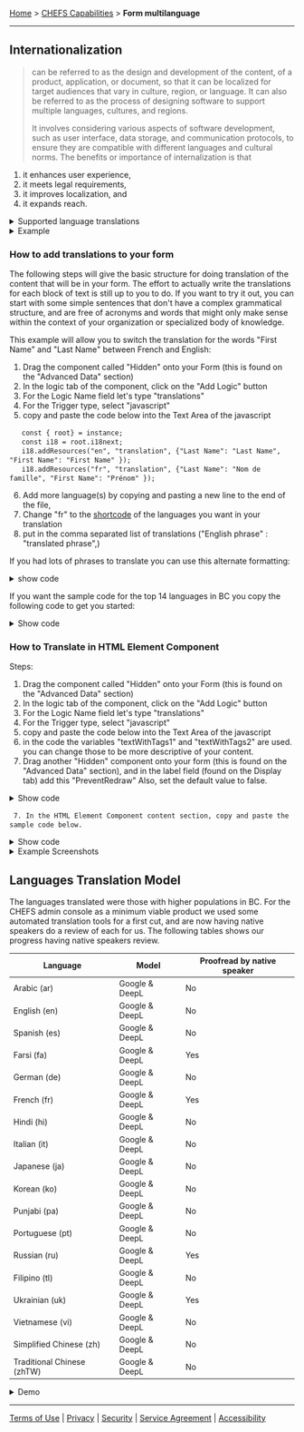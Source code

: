 [Home](index) > [CHEFS Capabilities](CHEFS-Capabilities) > **Form multilanguage**
***

## Internationalization
> can be referred to as the design and development of the content, of a product, application, or document, so that it can be localized for target audiences that vary in culture, region, or language. It can also be referred to as the process of designing software to support multiple languages, cultures, and regions.
>
> It involves considering various aspects of software development, such as user interface, data storage, and communication protocols, to ensure they are compatible with different languages and cultural norms. The benefits or importance of internalization is that
   1. it enhances user experience,
   2. it meets legal requirements,
   3. it improves localization, and
   4. it expands reach.

<details>
<summary> Supported language translations</summary>

   - Arabic : keyword: 'ar'
   - German : keyword: 'de'
   - English : keyword: 'en'
   - Español (Spanish) : keyword: 'es'
   - فارسی (Farsi) : keyword: 'fa'
   - Français (French) : keyword: 'fr'
   - हिंदी (Hindi) : keyword: 'hi'
   - Italian : keyword: 'it'
   - 日本語 (Japanese) : keyword: 'ja'
   - 한국어 (Korean) : keyword: 'ko'
   - ਪੰਜਾਬੀ (Punjabi) : keyword: 'pa'
   - Portuguese: keyword: 'pt'
   - Русский (Russian) : keyword: 'ru'
   - Tagalog (Filipino) : keyword: 'tl'
   - Українська (Ukrainian) : keyword: 'uk'
   - Tiếng Việt (Vietnamese) : keyword: 'vi'
   - 简体中文 (Simplified Chinese) : keyword: 'zh'
   - 繁體中文 (Traditional Chinese) : keyword: 'zhTW'

</details>

<details>
<summary>Example</summary>
The example below shows the CHEFS homepage in the English language, and after the language switch to the French language, it shows looks like in the French Language.

![An example of text translated to French](images/fm-french.png)

</details>

### How to add translations to your form

The following steps will give the basic structure for doing translation of the content that will be in your form. The effort to actually write the translations for each block of text is still up to you to do.  If you want to try it out, you can start with some simple sentences that don't have a complex grammatical structure, and are free of acronyms and words that might only make sense within the context of your organization or specialized body of knowledge.

This example will allow you to switch the translation for the words "First Name" and "Last Name" between French and English:

   1. Drag the component called "Hidden" onto your Form (this is found on the "Advanced Data" section)
   2. In the logic tab of the component, click on the "Add Logic" button
   3. For the Logic Name field let's type "translations"
   4. For the Trigger type, select "javascript"
   5. copy and paste the code below into the Text Area of the javascript

```
   const { root} = instance;
   const i18 = root.i18next;
   i18.addResources("en", "translation", {"Last Name": "Last Name", "First Name": "First Name" });
   i18.addResources("fr", "translation", {"Last Name": "Nom de famille", "First Name": "Prénom" });
```
   6. Add more language(s) by copying and pasting a new line to the end of the file,
   7. Change "fr" to the [shortcode](https://support.microsoft.com/en-us/topic/country-region-and-language-codes-add36afe-804a-44f1-ae68-cfb9c9b72f8b) of the languages you want in your translation
   8. put in the comma separated list of translations ("English phrase" : "translated phrase",)

If you had lots of phrases to translate you can use this alternate formatting:
<details>
<summary> show code </summary>

```
   const { root} = instance;
   const i18 = root.i18next;
   // repeat this section for each language
   i18.addResources("en", "translation", {
      "First Phrase": "First translated phrase", // repeat one of these lines for each translated phrase
      "Second Phrase": "Second translated phrase",
      "Third Phrase": "Third translated phrase" // last translation line has no comma
   });
   // end repeat section for each language
```
</details>

If you want the sample code for the top 14 languages in BC you copy the following code to get you started:

<details>
<summary>Show code</summary>

```json
const { root } = instance;
const i18 = root.i18next;

// English translations
i18.addResources("en", "translation", {
  "First Phrase": "First translated phrase",
  "Second Phrase": "Second translated phrase",
  "Third Phrase": "Third translated phrase",
  "Last Name": "Last Name",
  "First Name": "First Name"
});

// French translations
i18.addResources("fr", "translation", {
  "First Phrase": "Première phrase traduite",
  "Second Phrase": "Deuxième phrase traduite",
  "Third Phrase": "Troisième phrase traduite",
  "Last Name": "Nom de famille",
  "First Name": "Prénom"
});


// Arabic translations
i18.addResources("ar", "translation", {
  "First Phrase": "العبارة المترجمة الأولى",
  "Second Phrase": "العبارة المترجمة الثانية",
  "Third Phrase": "العبارة المترجمة الثالثة",
  "Last Name": "الكنية",
  "First Name": "الاسم الأول"
});

// Chinese (Simplified) translations
i18.addResources("zh", "translation", {
  "First Phrase": "翻译后的第一句",
  "Second Phrase": "翻译后的第二句",
  "Third Phrase": "翻译后的第三句",
  "Last Name": "姓氏",
  "First Name": "名字"
});

// Chinese (Traditional) translations
i18.addResources("zhTW", "translation", {
  "First Phrase": "翻譯後的第一句",
  "Second Phrase": "翻譯後的第二句",
  "Third Phrase": "翻譯後的第三句",
  "Last Name": "姓氏",
  "First Name": "名字"
});

// German translations
i18.addResources("de", "translation", {
  "First Phrase": "Erster übersetzter Satz",
  "Second Phrase": "Zweiter übersetzter Satz",
  "Third Phrase": "Dritter übersetzter Satz",
  "Last Name": "Nachname",
  "First Name": "Vorname"
});

// Hindi translations
i18.addResources("hi", "translation", {
  "First Phrase": "पहला अनुवादित वाक्य",
  "Second Phrase": "दूसरा अनुवादित वाक्य",
  "Third Phrase": "तीसरा अनुवादित वाक्य",
  "Last Name": "उपनाम",
  "First Name": "नाम"
});

// Italian translations
i18.addResources("it", "translation", {
  "First Phrase": "Prima frase tradotta",
  "Second Phrase": "Seconda frase tradotta",
  "Third Phrase": "Terza frase tradotta",
  "Last Name": "Cognome",
  "First Name": "Nome"
});

// Japanese translations
i18.addResources("ja", "translation", {
  "First Phrase": "最初の翻訳されたフレーズ",
  "Second Phrase": "2番目の翻訳されたフレーズ",
  "Third Phrase": "3番目の翻訳されたフレーズ",
  "Last Name": "姓",
  "First Name": "名"
});

// Korean translations (continued)
i18.addResources("ko", "translation", {
  "First Phrase": "첫 번째 번역된 구절",
  "Second Phrase": "두 번째 번역된 구절",
  "Third Phrase": "세 번째 번역된 구절",
  "Last Name": "성",
  "First Name": "이름"
});

// Persian (Farsi) translations
i18.addResources("fa", "translation", {
  "First Phrase": "اولین عبارت ترجمه شده",
  "Second Phrase": "دومین عبارت ترجمه شده",
  "Third Phrase": "سومین عبارت ترجمه شده",
  "Last Name": "نام خانوادگی",
  "First Name": "نام"
});


// Portuguese translations
i18.addResources("pt", "translation", {
  "First Phrase": "Primeira frase traduzida",
  "Second Phrase": "Segunda frase traduzida",
  "Third Phrase": "Terceira frase traduzida",
  "Last Name": "Último Nome",
  "First Name": "Primeiro Nome"
});

// Punjabi translations
i18.addResources("pa", "translation", {
  "First Phrase": "ਪਹਿਲਾਂ ਅਨੁਵਾਦਿਤ ਵਾਕ",
  "Second Phrase": "ਦੂਜਾ ਅਨੁਵਾਦਿਤ ਵਾਕ",
  "Third Phrase": "ਤੀਜਾ ਅਨੁਵਾਦਿਤ ਵਾਕ",
  "Last Name": "ਆਖਰੀ ਨਾਂ",
  "First Name": "ਪਹਿਲਾ ਨਾਂ"
});

// Russian translations
i18.addResources("ru", "translation", {
  "First Phrase": "Первая переведенная фраза",
  "Second Phrase": "Вторая переведенная фраза",
  "Third Phrase": "Третья переведенная фраза",
  "Last Name": "Фамилия",
  "First Name": "Имя"
});


// Spanish translations
i18.addResources("es", "translation", {
  "First Phrase": "Primera frase traducida",
  "Second Phrase": "Segunda frase traducida",
  "Third Phrase": "Tercera frase traducida",
  "Last Name": "Apellido",
  "First Name": "Nombre"
});


// Tagalog translations
i18.addResources("tl", "translation", {
  "First Phrase": "Unang salitang isinalin",
  "Second Phrase": "Pangalawang salitang isinalin",
  "Third Phrase": "Ikatlong salitang isinalin",
  "Last Name": "Apelyido",
  "First Name": "Pangalan"
});


// Ukrainian translations
i18.addResources("uk", "translation", {
  "First Phrase": "Перший перекладений фраза",
  "Second Phrase": "Другий перекладений фраза",
  "Third Phrase": "Третій перекладений фраза",
  "Last Name": "Прізвище",
  "First Name": "Ім'я"
});

// Vietnamese translations
i18.addResources("vi", "translation", {
  "First Phrase": "Cụm từ dịch đầu tiên",
  "Second Phrase": "Cụm từ dịch thứ hai",
  "Third Phrase": "Cụm từ dịch thứ ba",
  "Last Name": "Họ",
  "First Name": "Tên"
});

```
</details>

### How to Translate in HTML Element Component

Steps:
   1. Drag the component called "Hidden" onto your Form (this is found on the "Advanced Data" section)
   2. In the logic tab of the component, click on the "Add Logic" button
   3. For the Logic Name field let's type "translations"
   4. For the Trigger type, select "javascript"
   5. copy and paste the code below into the Text Area of the javascript
   6. in the code the variables "textWithTags1" and "textWithTags2" are used. you can change those to be more descriptive of your content.
   7. Drag another "Hidden" component onto your form (this is found on the "Advanced Data" section), and in the label field (found on the Display tab)
      add this "PreventRedraw" Also, set the default value to false.

<details>
<summary>Show code</summary>

```
const { root} = instance;
const i18 = root.i18next;
i18.addResources("en", "translation", {
     "textWithTags1":"First block of text in html element <p>learn about html formatting: <a href=\"https://www.w3schools.com\">Visit W3Schools.com!</a></p>",
     "textWithTags2":"Second block of text <p>This is a test <a href=\"[https://docs.github.com/en/get-started\](https://docs.github.com/en/get-started/)">Quickstart for writing on github</a></p>"
     // add more text blocks to translate here
});
// repeat this section for each language to translate to
i18.addResources("fr", "translation", {
     "textWithTags1":"Premier bloc de texte dans un élément HTML. <p>Apprenez le formatage HTML. <a href=\"https://www.w3schools.com\">Visitez W3Schools.com !</a></p>",
     "textWithTags2":"deuxième bloc de texte. <p>Ceci est un test. <a href=\"[https://docs.github.com/en/get-started\](https://docs.github.com/en/get-started/)">Guide de démarrage rapide pour écrire sur GitHub</a></p>"
     // add more french translated blocks of text here. remember to add a comma after the last one.
});
// end repeat this section for each language

if(data.preventRedraw==="false") {
  let comp = root.getComponent('preventRedraw');
  comp.setValue(true);
  root.redraw();
}
```
</details>

     7. In the HTML Element Component content section, copy and paste the sample code below.

<details>
<summary>Show code</summary>
```
<div> {{instance.t('textWithTags1')}} </div>
<div> {{instance.t('textWithTags2')}} </div>
```
</details>

<details>
<summary>Example Screenshots</summary>

![image of the form in design view](images/fm1.png)
![image of the published form in English](images/fm2.png)
![image of the published form in French](images/fm3.png)
</details>

## Languages Translation Model
The languages translated were those with higher populations in BC. For the CHEFS admin console as a minimum viable product we used some automated translation tools for a first cut, and are now having native speakers do a review of each for us. The following tables shows our progress having native speakers review.

   | Language                   | Model          | Proofread by native speaker  |
   |----------------------------|----------------|------------------|
   | Arabic (ar)                | Google & DeepL |  No              |
   | English (en)               | Google & DeepL |  No              |
   | Spanish (es)               | Google & DeepL |  No              |
   | Farsi (fa)                 | Google & DeepL |  Yes             |
   | German (de)                | Google & DeepL |  No              |
   | French (fr)                | Google & DeepL |  Yes             |
   | Hindi (hi)                 | Google & DeepL |  No              |
   | Italian (it)               | Google & DeepL |  No              |
   | Japanese (ja)              | Google & DeepL |  No              |
   | Korean (ko)                | Google & DeepL |  No              |
   | Punjabi (pa)               | Google & DeepL |  No              |
   | Portuguese (pt)            | Google & DeepL |  No              |
   | Russian (ru)               | Google & DeepL |  Yes             |
   | Filipino (tl)              | Google & DeepL |  No              |
   | Ukrainian (uk)             | Google & DeepL |  Yes             |
   | Vietnamese (vi)            | Google & DeepL |  No              |
   | Simplified Chinese (zh)    | Google & DeepL |  No              |
   | Traditional Chinese (zhTW) | Google & DeepL |  No              |

<details>
<summary> Demo </summary>

> Download this example file and [import](Importing-and-exporting-form-designs) it into your design<br>
> [example__multilangrtlsupport_schema.json](examples/example_multilangrtlsupport_schema.json)

</details>

***
[Terms of Use](Terms-of-Use) | [Privacy](Privacy) | [Security](Security) | [Service Agreement](Service-Agreement) | [Accessibility](Accessibility)

